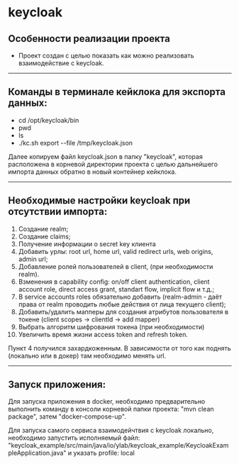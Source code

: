# keycloak

## Особенности реализации проекта

- Проект создан с целью показать как можно реализовать взаимодействие с keycloak.
_____________

## Команды в терминале кейклока для экспорта данных:

- cd /opt/keycloak/bin
- pwd
- ls
- ./kc.sh export --file /tmp/keycloak.json

Далее копируем файл keycloak.json в папку "keycloak", которая расположена в корневой директории проекта с целью дальнейшего импорта данных обратно в новый контейнер кейклока.
_____________


## Необходимые настройки keycloak при отсутствии импорта:

1. Создание realm;
2. Создание claims;
3. Получение информации о secret key клиента
4. Добавить урлы: root url, home url, valid redirect urls, web origins, admin url;
5. Добавление ролей пользователей в client, (при необходимости realm). 
6. Bзменения в capability config: on/off client authentication, client account role, direct access grant, standart flow, implicit flow и т.д.;
7. В service accounts roles обязательно добавить (realm-admin - даёт права от realm проводить любые действия от лица текущего client);
8. Добавить/удалить мапперы для создания атрибутов пользователя в токене (client scopes -> clientId -> add mapper)
9. Выбрать алгоритм шифрования токена (при необходимости)
10. Увеличить время жизни access token and refresh token.

Пункт 4 получился захардкоженным. В зависимости от того как поднять (локально или в докер) там необходимо менять url.
_____________

## Запуск приложения:

Для запуска приложения в docker, необходимо предварительно выполнить команду в консоли корневой папки проекта: "mvn clean package", затем "docker-compose-up".

Для запуска самого сервиса взаимодейчтвия с keycloak локально, необходимо запустить исполняемый файл:
"keycloak_example/src/main/java/io/ylab/keycloak_example/KeycloakExampleApplication.java" и указать profile: local
